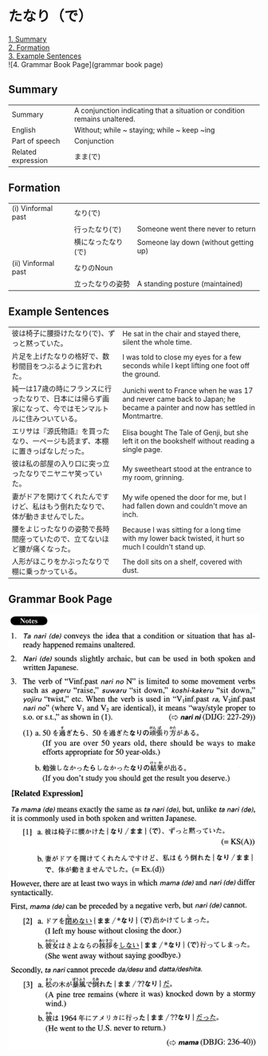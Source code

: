 # たなり（で）

[1. Summary](#summary)<br>
[2. Formation](#formation)<br>
[3. Example Sentences](#example-sentences)<br>
![4. Grammar Book Page](grammar book page)<br>


## Summary

<table><tr>   <td>Summary</td>   <td>A conjunction indicating that a situation or condition remains unaltered.</td></tr><tr>   <td>English</td>   <td>Without; while ~ staying; while ~ keep ~ing</td></tr><tr>   <td>Part of speech</td>   <td>Conjunction</td></tr><tr>   <td>Related expression</td>   <td>まま(で)</td></tr></table>

## Formation

<table class="table"><tbody><tr class="tr head"><td class="td"><span class="numbers">(i)</span> <span class="bold">Vinformal past</span></td><td class="td"><span class="concept">なり</span><span>(</span><span class="concept">で</span><span>)</span> </td><td class="td"></td></tr><tr class="tr"><td class="td"></td><td class="td"><span>行っ</span><span class="concept">たなり</span><span>(</span><span class="concept">で</span><span>)</span> </td><td class="td"><span>Someone went there never to return</span></td></tr><tr class="tr"><td class="td"></td><td class="td"><span>横になっ</span><span class="concept">たなり</span><span>(</span><span class="concept">で</span><span>)</span> </td><td class="td"><span>Someone lay down (without getting up)</span> </td></tr><tr class="tr head"><td class="td"><span class="numbers">(ii)</span> <span class="bold">Vinformal past</span></td><td class="td"><span class="concept">なり</span><span>のNoun</span></td><td class="td"></td></tr><tr class="tr"><td class="td"></td><td class="td"><span>立っ</span><span class="concept">たなり</span><span>の姿勢</span></td><td class="td"><span>A standing posture (maintained)</span> </td></tr></tbody></table>

## Example Sentences

<table><tr>   <td>彼は椅子に腰掛けたなり(で)、ずっと黙っていた。</td>   <td>He sat in the chair and stayed there, silent the whole time.</td></tr><tr>   <td>片足を上げたなりの格好で、数秒間目をつぶるように言われた。</td>   <td>I was told to close my eyes for a few seconds while I kept lifting one foot off the ground.</td></tr><tr>   <td>純一は17歳の時にフランスに行ったなりで、日本には帰らず画家になって、今ではモンマルトルに住みついている。</td>   <td>Junichi went to France when he was 17 and never came back to Japan; he became a painter and now has settled in Montmartre.</td></tr><tr>   <td>エリサは『源氏物語』を買ったなり、一ページも読まず、本棚に置きっぱなしだった。</td>   <td>Elisa bought The Tale of Genji, but she left it on the bookshelf without reading a single page.</td></tr><tr>   <td>彼は私の部屋の入り口に突っ立ったなりでニヤニヤ笑っていた。</td>   <td>My sweetheart stood at the entrance to my room, grinning.</td></tr><tr>   <td>妻がドアを開けてくれたんですけど、私はもう倒れたなりで、体が動きませんでした。</td>   <td>My wife opened the door for me, but I had fallen down and couldn't move an inch.</td></tr><tr>   <td>腰をよじったなりの姿勢で長時間座っていたので、立てないほど腰が痛くなった。</td>   <td>Because I was sitting for a long time with my lower back twisted, it hurt so much I couldn't stand up.</td></tr><tr>   <td>人形がほこりをかぶったなりで棚に乗っかっている。</td>   <td>The doll sits on a shelf, covered with dust.</td></tr></table>

## Grammar Book Page

![](../img/Advancedたなり(で).png)


